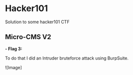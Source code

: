 # Hacker101
Solution to some hacker101 CTF 

## Micro-CMS V2 

**- Flag 3:**

To do that I did an Intruder bruteforce attack using BurpSuite.

![Image] 


